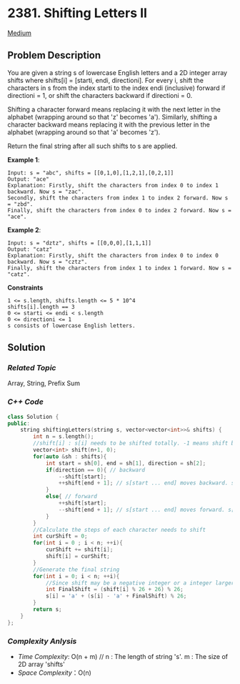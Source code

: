 # 2381. Shifting Letters II
[Medium](https://leetcode.com/problems/shifting-letters-ii/description/)

## Problem Description

You are given a string s of lowercase English letters and a 2D integer array shifts where shifts[i] = [starti, endi, directioni]. For every i, shift the characters in s from the index starti to the index endi (inclusive) forward if directioni = 1, or shift the characters backward if directioni = 0.

Shifting a character forward means replacing it with the next letter in the alphabet (wrapping around so that 'z' becomes 'a'). Similarly, shifting a character backward means replacing it with the previous letter in the alphabet (wrapping around so that 'a' becomes 'z').

Return the final string after all such shifts to s are applied.

**Example 1**:
```
Input: s = "abc", shifts = [[0,1,0],[1,2,1],[0,2,1]]
Output: "ace"
Explanation: Firstly, shift the characters from index 0 to index 1 backward. Now s = "zac".
Secondly, shift the characters from index 1 to index 2 forward. Now s = "zbd".
Finally, shift the characters from index 0 to index 2 forward. Now s = "ace".
```
**Example 2**:
```
Input: s = "dztz", shifts = [[0,0,0],[1,1,1]]
Output: "catz"
Explanation: Firstly, shift the characters from index 0 to index 0 backward. Now s = "cztz".
Finally, shift the characters from index 1 to index 1 forward. Now s = "catz".
```

**Constraints**
```
1 <= s.length, shifts.length <= 5 * 10^4
shifts[i].length == 3
0 <= starti <= endi < s.length
0 <= directioni <= 1
s consists of lowercase English letters.
```

## Solution

### _Related Topic_
   Array, String, Prefix Sum

### _C++ Code_
```cpp
class Solution {
public:
    string shiftingLetters(string s, vector<vector<int>>& shifts) {
        int n = s.length();
        //shift[i] : s[i] needs to be shifted totally. -1 means shift backward once and 1 means shift forward once
        vector<int> shift(n+1, 0);
        for(auto &sh : shifts){
            int start = sh[0], end = sh[1], direction = sh[2];
            if(direction == 0){ // backward
                --shift[start];
                ++shift[end + 1]; // s[start ... end] moves backward. s[end + 1] won't be changed.
            }
            else{ // forward
                ++shift[start];
                --shift[end + 1]; // s[start ... end] moves forward. s[end + 1] won't be changed.
            }
        }
        //Calculate the steps of each character needs to shift
        int curShift = 0;
        for(int i = 0 ; i < n; ++i){
            curShift += shift[i];
            shift[i] = curShift;
        }
        //Generate the final string
        for(int i = 0; i < n; ++i){
            //Since shift may be a negative integer or a integer larger than 26. Need to pre-process
            int FinalShift = (shift[i] % 26 + 26) % 26;
            s[i] = 'a' + (s[i] - 'a' + FinalShift) % 26;
        }
        return s;
    }
};
```

### _Complexity Anlysis_
- _Time Complexity_: O(n + m) // n : The length of string 's'. m : The size of 2D array 'shifts'
- _Space Complexity_：O(n)
